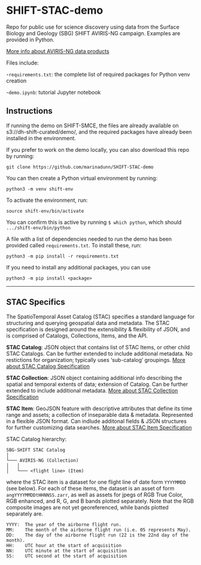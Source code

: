 # SHIFT-STAC-demo
Repo for public use for science discovery using data from the Surface Biology and Geology (SBG) SHIFT AVIRIS-NG campaign. Examples are provided in Python.

[More info about AVIRIS-NG data products](https://avirisng.jpl.nasa.gov/dataportal/)

Files include:

-`requirements.txt`: the complete list of required packages for Python venv creation

-`demo.ipynb`: tutorial Jupyter notebook

## Instructions

If running the demo on SHIFT-SMCE, the files are already available on s3://dh-shift-curated/demo/, and the required packages have already been installed in the environment.

If you prefer to work on the demo locally, you can also download this repo by running:

`git clone https://github.com/marinadunn/SHIFT-STAC-demo`

You can then create a Python virtual environment by running:

`python3 -m venv shift-env`

To activate the environment, run:

`source shift-env/bin/activate`

You can confirm this is active by running `$ which python`, which should `.../shift-env/bin/python`

A file with a list of dependencies needed to run the demo has been provided called `requirements.txt`. To install these, run:

`python3 -m pip install -r requirements.txt`

If you need to install any additional packages, you can use 

`python3 -m pip install <package>`

-----------------------------------------------------------------------------------------------------------

## STAC Specifics
The SpatioTemporal Asset Catalog (STAC) specifies a standard language for structuring and querying geospatial data and metadata. The STAC specification is designed around the extensibility & flexibility of JSON, and is comprised of Catalogs, Collections, Items, and the API.

**STAC Catalog**: JSON object that contains list of STAC Items, or other child STAC Catalogs. Can be further extended to include additional metadata. No restictions for organization; typically uses ‘sub-catalog’ groupings. [More about STAC Catalog Specification](https://github.com/radiantearth/stac-spec/tree/master/catalog-spec)

**STAC Collection**: JSON object containing additional info describing the spatial and temporal extents of data; extension of Catalog. Can be further extended to include additional metadata. [More about STAC Collection Specification](https://github.com/radiantearth/stac-spec/blob/master/collection-spec/collection-spec.md)

**STAC Item**: GeoJSON feature with descriptive attributes that define its time range and assets; a collection of inseparable data & metadata. Represented in a flexible JSON format. Can indlude additonal fields & JSON structures for further customizing data searches. [More about STAC Item Specification](https://github.com/radiantearth/stac-spec/blob/master/item-spec/item-spec.md)

STAC Catalog hierarchy:
```
SBG-SHIFT STAC Catalog 
│
└─── AVIRIS-NG (Collection)
│   │
│   └─── <flight line> (Item)
```
where the STAC item is a dataset for one flight line of date form `YYYYMMDD` (see below). For each of these items, the dataset is an asset of form `angYYYYMMDDtHHNNSS.zarr`, as well as assets for jpegs of RGB True Color, RGB enhanced, and R, G, and B bands plotted separately. Note that the RGB composite images are not yet georeferenced, while bands plotted separately are.

```  
YYYY:  The year of the airborne flight run.
MM:    The month of the airborne flight run (i.e. 05 represents May).
DD:    The day of the airborne flight run (22 is the 22nd day of the month).
HH:    UTC hour at the start of acquisition
NN:    UTC minute at the start of acquisition
SS:    UTC second at the start of acquisition
```  
